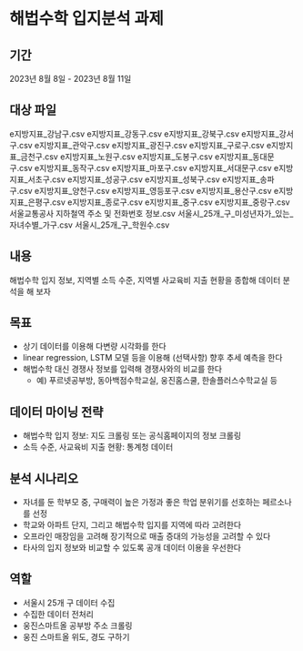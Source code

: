 # 해법수학 입지분석 과제
## 기간
2023년 8월 8일 - 2023년 8월 11일

## 대상 파일
e지방지표_강남구.csv
e지방지표_강동구.csv
e지방지표_강북구.csv
e지방지표_강서구.csv
e지방지표_관악구.csv
e지방지표_광진구.csv
e지방지표_구로구.csv
e지방지표_금천구.csv
e지방지표_노원구.csv
e지방지표_도봉구.csv
e지방지표_동대문구.csv
e지방지표_동작구.csv
e지방지표_마포구.csv
e지방지표_서대문구.csv
e지방지표_서초구.csv
e지방지표_성공구.csv
e지방지표_성북구.csv
e지방지표_송파구.csv
e지방지표_양천구.csv
e지방지표_영등포구.csv
e지방지표_용산구.csv
e지방지표_은평구.csv
e지방지표_종로구.csv
e지방지표_중구.csv
e지방지표_중랑구.csv
서울교통공사 지하철역 주소 및 전화번호 정보.csv
서울시_25개_구_미성년자가_있는_자녀수별_가구.csv
서울시_25개_구_학원수.csv


## 내용
해법수학 입지 정보, 지역별 소득 수준, 지역별 사교육비 지출 현황을 종합해 데이터 분석을 해 보자

## 목표
- 상기 데이터를 이용해 다변량 시각화를 한다
- linear regression, LSTM 모델 등을 이용해 (선택사항) 향후 추세 예측을 한다
- 해법수학 대신 경쟁사 정보를 입력해 경쟁사와의 비교를 한다
    - 예) 푸르넷공부방, 동아백점수학교실, 웅진홈스쿨, 한솔플러스수학교실 등

## 데이터 마이닝 전략
- 해법수학 입지 정보: 지도 크롤링 또는 공식홈페이지의 정보 크롤링
- 소득 수준, 사교육비 지출 현황: 통계청 데이터

## 분석 시나리오
- 자녀를 둔 학부모 중, 구매력이 높은 가정과 좋은 학업 분위기를 선호하는 페르소나를 선정
- 학교와 아파트 단지, 그리고 해법수학 입지를 지역에 따라 고려한다
- 오프라인 매장임을 고려해 장기적으로 매출 증대의 가능성을 고려할 수 있다
- 타사의 입지 정보와 비교할 수 있도록 공개 데이터 이용을 우선한다 

## 역할
- 서울시 25개 구 데이터 수집
- 수집한 데이터 전처리
- 웅진스마트올 공부방 주소 크롤링
- 웅진 스마트올 위도, 경도 구하기